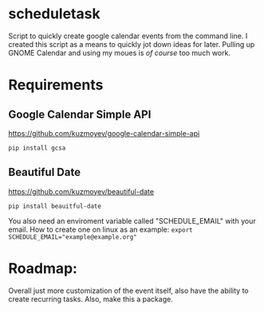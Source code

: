 # scheduletask
Script to quickly create google calendar events from the command line. I created this script as a means to quickly jot down ideas for later. Pulling up GNOME Calendar and using my moues is *of course* too much work.
# Requirements

## Google Calendar Simple API

https://github.com/kuzmoyev/google-calendar-simple-api

`pip install gcsa`

## Beautiful Date

https://github.com/kuzmoyev/beautiful-date

`pip install beauitful-date`

You also need an enviroment variable called "SCHEDULE_EMAIL" with your email.
How to create one on linux as an example: 
`export SCHEDULE_EMAIL="example@example.org"`

# Roadmap:
Overall just more customization of the event itself, also have the ability to create recurring tasks. Also, make this a package.